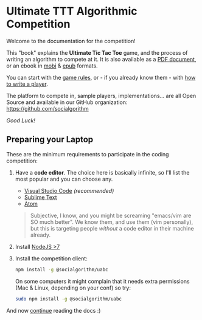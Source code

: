 # Ultimate TTT Algorithmic Competition

Welcome to the documentation for the competition!

This "book" explains the **Ultimate Tic Tac Toe** game, and the process of writing an algorithm to compete at it. It is also available as a [PDF document](https://github.com/socialgorithm/ultimate-ttt-docs/blob/master/dist/UTTT.pdf), or an ebook in [mobi](https://github.com/socialgorithm/ultimate-ttt-docs/blob/master/dist/UTTT.mobi) & [epub](https://github.com/socialgorithm/ultimate-ttt-docs/blob/master/dist/UTTT.epub) formats.

You can start with the [game rules](sections/uttt/ultimate_tic_tac_toe.md), or - if you already know them - with [how to write a player](sections/player/writing_player.md).

The platform to compete in, sample players, implementations... are all Open Source and available in our GitHub organization: https://github.com/socialgorithm

*Good Luck!*

## Preparing your Laptop

These are the minimum requirements to participate in the coding competition:

1. Have a **code editor**. The choice here is basically infinite, so I'll list the most popular and you can choose any.
    * [Visual Studio Code](https://code.visualstudio.com/) _(recommended)_
    * [Sublime Text](https://www.sublimetext.com/3)
    * [Atom](https://atom.io/)
    
    > Subjective, I know, and you might be screaming "emacs/vim are SO much better". We know them, and use them (vim personally), but this is targeting people _without_ a code editor in their machine already.

1. Install [NodeJS >7](https://nodejs.org/en/download/current/)
1. Install the competition client:
    ```bash
    npm install -g @socialgorithm/uabc
    ```
    
    On some computers it might complain that it needs extra permissions (Mac & Linux, depending on your conf) so try:
    
    ```bash
    sudo npm install -g @socialgorithm/uabc
    ```
    
And now [continue](sections/uttt/ultimate_tic_tac_toe.md) reading the docs :)